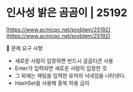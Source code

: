 # 인사성 밝은 곰곰이 | 25192

[https://www.acmicpc.net/problem/25192](https://www.acmicpc.net/problem/25192)

🙏 문제 요구 사항

- 새로운 사람이 입장하면 반드시 곰곰티콘 사용
- Enter가 입력되면 새로운 사람이 입장한 것
- 그 외에는 채팅을 입력한 유저의 닉네임을 나타낸다.
- HashSet을 사용해 중복 허용 금지